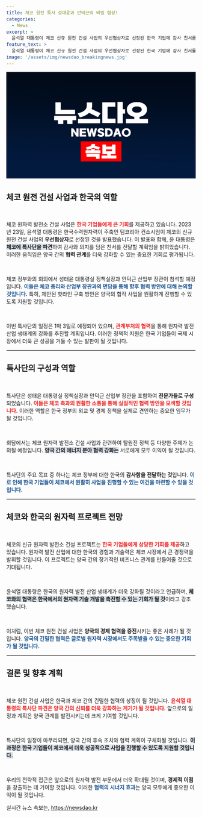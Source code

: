 ```yaml
---
title: 체코 원전 특사 성대윤과 안덕근의 비밀 협상!
categories:
  - News
excerpt: >
  윤석열 대통령이 체코 신규 원전 건설 사업의 우선협상자로 선정된 한국 기업에 감사 친서를 보내기 위한 특사단을 파견합니다. 체코 총리와의 회담에서 미래 협력의 기틀을 다질 이번 방문은 한-EU 관계에 긍정적 영향을 미칠 것으로 기대됩니다.
feature_text: >
  윤석열 대통령이 체코 신규 원전 건설 사업의 우선협상자로 선정된 한국 기업에 감사 친서를 보내기 위한 특사단을 파견합니다. 체코 총리와의 회담에서 미래 협력의 기틀을 다질 이번 방문은 한-EU 관계에 긍정적 영향을 미칠 것으로 기대됩니다.
image: '/assets/img/newsdao_breakingnews.jpg'
---
```


<p><img src="/assets/img/newsdao_breakingnews.jpg" alt="implanttips 속보" /></p>

<h2 data-ke-size="size26">체코 원전 건설 사업과 한국의 역할</h2>

<p data-ke-size="size16">&nbsp;</p>

<p>체코 원자력 발전소 건설 사업은 <b><span style="color: #ee2323;">한국 기업들에게 큰 기회</span></b>를 제공하고 있습니다. 2023년 23일, 윤석열 대통령은 한국수력원자력이 주축인 팀코리아 컨소시엄이 체코의 신규 원전 건설 사업의 <b>우선협상자</b>로 선정된 것을 발표했습니다. 이 발표와 함께, 윤 대통령은 <b><span style="background-color: #21538527;">체코에 특사단을 파견</span></b>하여 감사와 의지를 담은 친서를 전달할 계획임을 밝히았습니다. 이러한 움직임은 양국 간의 <b>협력 관계</b>를 더욱 강화할 수 있는 중요한 기회로 평가됩니다. </p>

<p data-ke-size="size16">&nbsp;</p>

<p>체코 정부와의 회의에서 성태윤 대통령실 정책실장과 안덕근 산업부 장관이 참석할 예정입니다. <b><span style="color: #1a5490;">이들은 체코 총리와 산업부 장관과의 면담을 통해 향후 협력 방안에 대해 논의할 것입니다.</span></b> 특히, 제안된 핫라인 구축 방안은 양국의 합작 사업을 원활하게 진행할 수 있도록 지원할 것입니다. </p>

<p data-ke-size="size16">&nbsp;</p>

<p>이번 특사단의 일정은 1박 3일로 예정되어 있으며, <b><span style="color: #ee2323;">관계부처의 협력</span></b>을 통해 원자력 발전 산업 생태계의 강화를 추진할 계획입니다. 이러한 정책적 지원은 한국 기업들이 국제 시장에서 더욱 큰 성공을 거둘 수 있는 발판이 될 것입니다.</p>

<hr style="border:1px solid #ccc;"/>

<h2 data-ke-size="size26">특사단의 구성과 역할</h2>

<p data-ke-size="size16">&nbsp;</p>

<p>특사단은 성태윤 대통령실 정책실장과 안덕근 산업부 장관을 포함하여 <b>전문가들로 구성</b>되었습니다. <b><span style="color: #ee2323;">이들은 체코 측과의 원활한 소통을 통해 실질적인 협력 방안을 모색할 것입니다.</span></b> 이러한 역할은 한국 정부의 외교 및 경제 정책을 실제로 견인하는 중요한 임무가 될 것입니다.</p>

<p data-ke-size="size16">&nbsp;</p>

<p>회담에서는 체코 원자력 발전소 건설 사업과 관련하여 탈원전 정책 등 다양한 주제가 논의될 예정입니다. <b><span style="background-color: #21538527;">양국 간의 에너지 분야 협력 강화는</span></b> 서로에게 모두 이익이 될 것입니다. </p>

<p data-ke-size="size16">&nbsp;</p>

<p>특사단의 주요 목표 중 하나는 체코 정부에 대한 한국의 <b>감사함을 전달하는 것</b>입니다. <b><span style="color: #1a5490;">이로 인해 한국 기업들이 체코에서 원활히 사업을 진행할 수 있는 여건을 마련할 수 있을 것입니다.</span></b></p>

<hr style="border:1px solid #ccc;"/>

<h2 data-ke-size="size26">체코와 한국의 원자력 프로젝트 전망</h2>

<p data-ke-size="size16">&nbsp;</p>

<p>체코의 신규 원자력 발전소 건설 프로젝트는 <b><span style="color: #ee2323;">한국 기업들에게 상당한 기회를 제공</span></b>하고 있습니다. 원자력 발전 산업에 대한 한국의 경험과 기술력은 체코 시장에서 큰 경쟁력을 발휘할 것입니다. 이 프로젝트는 양국 간의 장기적인 비즈니스 관계를 만들어줄 것으로 기대됩니다. </p>

<p data-ke-size="size16">&nbsp;</p>

<p>윤석열 대통령은 한국의 원자력 발전 산업 생태계가 더욱 강화될 것이라고 언급하며, <b><span style="background-color: #21538527;">체코와의 협력은 한국에서의 원자력 기술 개발을 촉진할 수 있는 기회가 될 것</span></b>이라고 강조했습니다. </p>

<p data-ke-size="size16">&nbsp;</p>

<p>이처럼, 이번 체코 원전 건설 사업은 <b>양국의 경제 협력을 증진</b>시키는 좋은 사례가 될 것입니다. <b><span style="color: #1a5490;">양국의 긴밀한 협력은 글로벌 원자력 시장에서도 주목받을 수 있는 중요한 기회가 될 것입니다.</span></b></p>

<hr style="border:1px solid #ccc;"/>

<h2 data-ke-size="size26">결론 및 향후 계획</h2>

<p data-ke-size="size16">&nbsp;</p>

<p>체코 원전 건설 사업은 한국과 체코 간의 긴밀한 협력의 상징이 될 것입니다. <b><span style="color: #ee2323;">윤석열 대통령의 특사단 파견은 양국 간의 신뢰를 더욱 강화하는 계기가 될 것입니다.</span></b> 앞으로의 일정과 계획은 양국 관계를 발전시키는데 크게 기여할 것입니다.</p>

<p data-ke-size="size16">&nbsp;</p>

<p>특사단의 일정이 마무리되면, 양국 간의 후속 조치와 협력 계획이 구체화될 것입니다. <b><span style="background-color: #21538527;">이 과정은 한국 기업들이 체코에서 더욱 성공적으로 사업을 진행할 수 있도록 지원할 것입니다.</span></b></p>

<p data-ke-size="size16">&nbsp;</p>

<p>우리의 전략적 접근은 앞으로의 원자력 발전 부문에서 더욱 확대될 것이며, <b>경제적 이점</b>을 창출하는 데 기여할 것입니다. 이러한 <b><span style="color: #1a5490;">협력의 시너지 효과</span></b>는 양국 모두에게 중요한 이익이 될 것입니다.</p>
실시간 뉴스 속보는, <a href="https://newsdao.kr" rel="dofollow">https://newsdao.kr</a>


